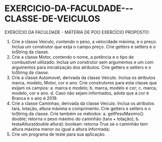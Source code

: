 # EXERCICIO-DA-FACULDADE---CLASSE-DE-VEICULOS
EXERCÍCIO DA FACULDADE - MÁTERIA DE POO
EXERCÍCIO PROPOSTO: 
1) Crie a classe Veiculo, contendo o peso, a velocidade máxima, e o preço. Inclua um construtor que exija o
campo preço. Crie getters e setters e o toString da classe.
2) Crie a classe Motor, contendo o nome, a potência e o tipo de combustível utilizado. Inclua um construtor
sem argumentos e um com argumentos para inicialização dos atributos. Crie getters e setters e o toString
da classe.
3) Crie a classe Automovel, derivada da classe Veiculo. Inclua os atributos marca, modelo, Motor, cor e ano.
Crie construtores para esta classe que exijam os campos:
a. marca e modelo;
b. marca, modelo e cor;
c. marca, modelo, cor e ano.
d. Caso não sejam informados, adote que a cor é Branca e o ano é 2019.
4) Crie a classe Caminhao, derivada da classe Veiculo. Inclua os atributos tara, lotação, altura máxima e
comprimento. Crie getters e setters e o toString da classe. Crie também os métodos:
a. getPesoMaximo(): double; retorna o peso máximo do caminhão (tara + lotação);
b. testaAltura(double altura): boolean: retorna True se o caminhão tem altura máxima menor ou
igual a altura informada;
5) Crie um programa de teste para sua aplicação.
